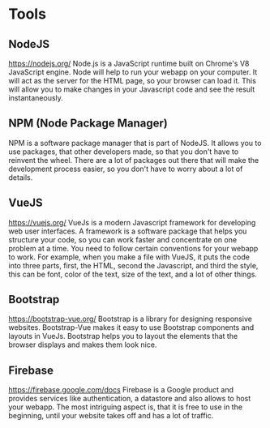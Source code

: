 # Tools
## NodeJS
https://nodejs.org/
Node.js is a JavaScript runtime built on Chrome's V8 JavaScript engine. 
Node will help to run your webapp on your computer. It will act as the server for the HTML page, so your browser can load it. This will allow you to make changes in your Javascript code and see the result instantaneously.
## NPM (Node Package Manager)
NPM is a software package manager that is part of NodeJS. It allows you to use packages, that other developers made, so that you don't have to reinvent the wheel. There are a lot of packages out there that will make the development process easier, so you don't have to worry about a lot of details.
## VueJS
https://vuejs.org/
VueJs is a modern Javascript framework for developing web user interfaces.
A framework is a software package that helps you structure your code, so you can work faster and concentrate on one problem at a time. You need to follow certain conventions for your webapp to work. 
For example, when you make a file with VueJS, it puts the code into three parts, first, the HTML, second the Javascript, and third the style, this can be font, color of the text, size of the text, and a lot of other things.
## Bootstrap
https://bootstrap-vue.org/
Bootstrap is a library for designing responsive websites. Bootstrap-Vue makes it easy to use Bootstrap components and layouts in VueJs.
Bootstrap helps you to layout the elements that the browser displays and makes them look nice.
## Firebase
https://firebase.google.com/docs
Firebase is a Google product and provides services like authentication, a datastore and also allows to host your webapp.
The most intriguing aspect is, that it is free to use in the beginning, until your website takes off and has a lot of traffic.